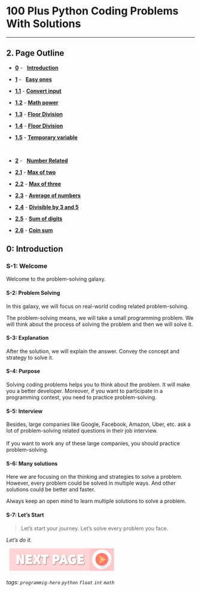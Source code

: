 # 100 Plus Python Coding Problems With Solutions
---

## 2. Page Outline

* **[0](Easy-ones/Math-Power.md "Introduction")** - &nbsp; **[Introduction](/Easy-ones/Math-Power.md)**

* **[1](# "Easy ones")** - &nbsp; **[Easy ones](/Easy-ones/User-input-to-Number.md)**

* **[1.1](Easy-ones/User-input-to-Number.md "Convert input")** - **[Convert input](/Easy-ones/User-input-to-Number.md)**

* **[1.2](Easy-ones/Math-Power.md "Math power")** - **[Math power](/Easy-ones/Math-Power.md)**

* **[1.3](Easy-ones/Math-Power.md "Floor Division")** - **[Floor Division](/Easy-ones/Random-Number.md)**

* **[1.4](/Easy-ones/Floor-Division.md "Floor Division")** - **[Floor Division](/Easy-ones/Floor-Division.md)**

* **[1.5](Easy-ones/Temporary-variable.md "Temporary variable")** - **[Temporary variable](/Easy-ones/Temporary-variable.md)**

&nbsp;

* **[2](Number-Relate/Number-Related.md "Number Related")** - &nbsp; **[Number Related](/Easy-ones/Number-Related.md)**

* **[2.1](Number-Relate "Max of two")** - **[Max of two](/Number-Relate)**

* **[2.2](Easy-ones/Math-Power.md "Max of three")** - **[Max of three](/Easy-ones/User-input-to-Number.md)**

* **[2.3](Easy-ones/Math-Power.md "Average of numbers")** - **[Average of numbers](/Easy-ones/Math-Power.md)**

* **[2.4](Divisible-by-3-and-5.md "Divisible by 3 and 5")** - **[Divisible by 3 and 5](/Divisible-by-3-and-5.md)**

* **[2.5](Sum-of-digits.md "Sum of digits")** - **[Sum of digits](/Sum-of-digits.md)**

* **[2.6](Coin-sum.md "Coin sum")** - **[Coin sum](/Coin-sum.md)**

## 0: Introduction

### S-1: Welcome
Welcome to the problem-solving galaxy. 

#### S-2: Problem Solving
In this galaxy, we will focus on real-world coding related problem-solving. 

The problem-solving means, we will take a small programming problem. We will think about the process of solving the problem and then we will solve it. 


#### S-3: Explanation
After the solution, we will explain the answer. Convey the concept and strategy to solve it. 

#### S-4: Purpose
Solving coding problems helps you to think about the problem. It will make you a better developer. Moreover, if you want to participate in a programming contest, you need to practice problem-solving. 

#### S-5: Interview
Besides, large companies like Google, Facebook, Amazon, Uber, etc. ask a lot of problem-solving related questions in their job interview.<br><br>If you want to work any of these large companies, you should practice problem-solving.


#### S-6: Many solutions
Here we are focusing on the thinking and strategies to solve a problem. However, every problem could be solved in multiple ways. And other solutions could be better and faster. 

Always keep an open mind to learn multiple solutions to solve a problem.

#### S-7: Let’s Start
> Let’s start your journey. Let’s solve every problem you face. 

*Let’s do it.*

&nbsp;
[![Next Page](assets/next-button.png)](Math-Power.md)
&nbsp;

###### tags: `programmig-hero` `python` `float` `int` `math`
